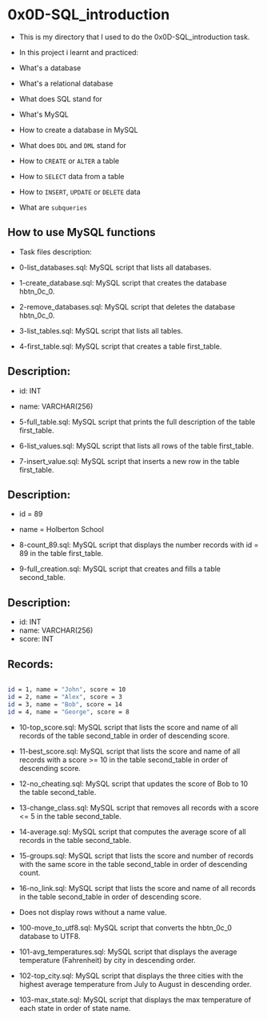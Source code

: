 # 0x0D-SQL_introduction

- This is my directory that I used to do the 0x0D-SQL_introduction task.
- In this project i learnt and practiced:

- What's a database
- What's a relational database
- What does SQL stand for
- What's MySQL
- How to create a database in MySQL
- What does `DDL` and `DML` stand for
- How to `CREATE` or `ALTER` a table
- How to `SELECT` data from a table
- How to `INSERT`, `UPDATE` or `DELETE` data
- What are `subqueries`

## How to use MySQL functions
- Task files description:
- 0-list_databases.sql: MySQL script that lists all databases.

- 1-create_database.sql: MySQL script that creates the database hbtn_0c_0.

- 2-remove_databases.sql: MySQL script that deletes the database hbtn_0c_0.

- 3-list_tables.sql: MySQL script that lists all tables.

- 4-first_table.sql: MySQL script that creates a table first_table.

## Description:

- id: INT
- name: VARCHAR(256)

- 5-full_table.sql: MySQL script that prints the full description of the table first_table.

- 6-list_values.sql: MySQL script that lists all rows of the table first_table.

- 7-insert_value.sql: MySQL script that inserts a new row in the table first_table.

## Description:

- id = 89
- name = Holberton School

- 8-count_89.sql: MySQL script that displays the number records with id =   89 in the table first_table.

- 9-full_creation.sql: MySQL script that creates and fills a table second_table.

## Description:

- id: INT
- name: VARCHAR(256)
- score: INT
## Records:
```bash

id = 1, name = "John", score = 10
id = 2, name = "Alex", score = 3
id = 3, name = "Bob", score = 14
id = 4, name = "George", score = 8
```
- 10-top_score.sql: MySQL script that lists the score and name of all records of the table second_table in order of descending score.

- 11-best_score.sql: MySQL script that lists the score and name of all records with a score >= 10 in the table second_table in order of descending score.

- 12-no_cheating.sql: MySQL script that updates the score of Bob to 10 the table second_table.

- 13-change_class.sql: MySQL script that removes all records with a score <= 5 in the table second_table.

- 14-average.sql: MySQL script that computes the average score of all records in the table second_table.

- 15-groups.sql: MySQL script that lists the score and number of records with the same score in the table second_table in order of descending count.

- 16-no_link.sql: MySQL script that lists the score and name of all records in the table second_table in order of descending score.

- Does not display rows without a name value.

- 100-move_to_utf8.sql: MySQL script that converts the hbtn_0c_0 database to UTF8.

- 101-avg_temperatures.sql: MySQL script that displays the average temperature (Fahrenheit) by city in descending order.

- 102-top_city.sql: MySQL script that displays the three cities with the highest average temperature from July to August in descending order.

- 103-max_state.sql: MySQL script that displays the max temperature of each state in order of state name.
